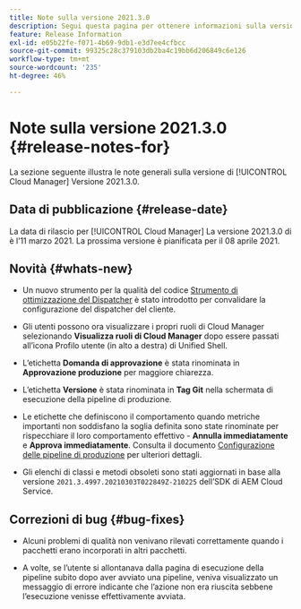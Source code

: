 ```yaml
---
title: Note sulla versione 2021.3.0
description: Segui questa pagina per ottenere informazioni sulla versione 2021.3.0 di Cloud Manager
feature: Release Information
exl-id: e05b22fe-f071-4b69-9db1-e3d7ee4cfbcc
source-git-commit: 99325c28c379103db2ba4c19bb6d206849c6e126
workflow-type: tm+mt
source-wordcount: '235'
ht-degree: 46%

---
```


# Note sulla versione 2021.3.0 {#release-notes-for}

La sezione seguente illustra le note generali sulla versione di [!UICONTROL Cloud Manager] Versione 2021.3.0.

## Data di pubblicazione {#release-date}

La data di rilascio per [!UICONTROL Cloud Manager] La versione 2021.3.0 di è l’11 marzo 2021.
La prossima versione è pianificata per il 08 aprile 2021.

## Novità {#whats-new}

* Un nuovo strumento per la qualità del codice [Strumento di ottimizzazione del Dispatcher](https://experienceleague.adobe.com/docs/experience-manager-cloud-manager/using/how-to-use/custom-code-quality-rules.html?lang=en#dispatcher-optimization-tool-rules) è stato introdotto per convalidare la configurazione del dispatcher del cliente.

* Gli utenti possono ora visualizzare i propri ruoli di Cloud Manager selezionando **Visualizza ruoli di Cloud Manager** dopo essere passati all’icona Profilo utente (in alto a destra) di Unified Shell.

* L’etichetta **Domanda di approvazione** è stata rinominata in **Approvazione produzione** per maggiore chiarezza.

* L’etichetta **Versione** è stata rinominata in **Tag Git** nella schermata di esecuzione della pipeline di produzione.

* Le etichette che definiscono il comportamento quando metriche importanti non soddisfano la soglia definita sono state rinominate per rispecchiare il loro comportamento effettivo - **Annulla immediatamente** e **Approva immediatamente**. Consulta il documento [Configurazione delle pipeline di produzione](/help/using/production-pipelines.md) per ulteriori dettagli.

* Gli elenchi di classi e metodi obsoleti sono stati aggiornati in base alla versione `2021.3.4997.20210303T022849Z-210225` dell’SDK di AEM Cloud Service.

## Correzioni di bug {#bug-fixes}

* Alcuni problemi di qualità non venivano rilevati correttamente quando i pacchetti erano incorporati in altri pacchetti.

* A volte, se l’utente si allontanava dalla pagina di esecuzione della pipeline subito dopo aver avviato una pipeline, veniva visualizzato un messaggio di errore indicante che l’azione non era riuscita sebbene l’esecuzione venisse effettivamente avviata.
